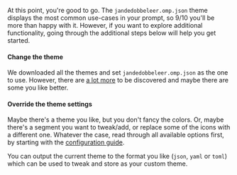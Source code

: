 <!-- markdownlint-disable-next-line MD041 -->
At this point, you're good to go. The `jandedobbeleer.omp.json` theme displays the most common use-cases
in your prompt, so 9/10 you'll be more than happy with it. However, if you want to explore additional
functionality, going through the additional steps below will help you get started.

#### Change the theme

We downloaded all the themes and set `jandedobbeleer.omp.json` as the one to use.
However, there are [a lot more][themes] to be discovered and maybe there are some you like better.

#### Override the theme settings

Maybe there's a theme you like, but you don't fancy the colors. Or, maybe there's a segment you
want to tweak/add, or replace some of the icons with a different one. Whatever the case, read through all
available options first, by starting with the [configuration guide][configuration].

You can output the current theme to the format you like (`json`, `yaml` or `toml`) which can be used to tweak
and store as your custom theme.

[themes]: themes.md
[configuration]: config-overview.md
